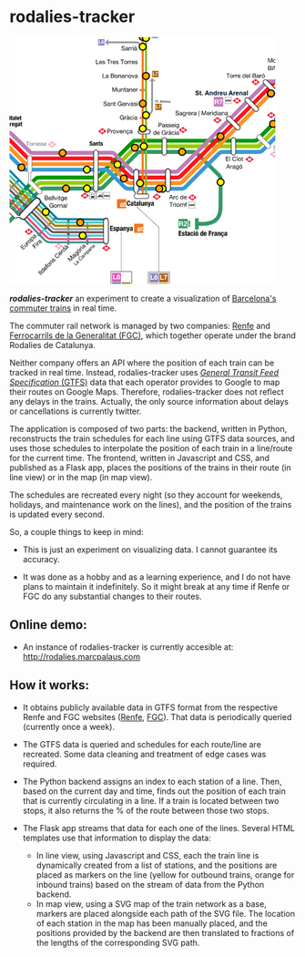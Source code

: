 # rodalies-tracker

![](https://github.com/wonx/rodalies-tracker/blob/master/static/mapsquarescreenshot.png)

***rodalies-tracker*** an experiment to create a visualization of [Barcelona's commuter trains](https://en.wikipedia.org/wiki/Rodalies_de_Catalunya) in real time.

The commuter rail network is managed by two companies: [Renfe](https://en.wikipedia.org/wiki/Renfe) and [Ferrocarrils de la Generalitat (FGC)](https://en.wikipedia.org/wiki/Ferrocarrils_de_la_Generalitat_de_Catalunya), which together operate under the brand Rodalies de Catalunya.

Neither company offers an API where the position of each train can be tracked in real time. Instead, rodalies-tracker uses [*General Transit Feed Specification* (GTFS)](https://gtfs.org/) data that each operator provides to Google to map their routes on Google Maps. Therefore, rodalies-tracker does not reflect any delays in the trains. Actually, the only source information about delays or cancellations is currently twitter.

The application is composed of two parts: the backend, written in Python, reconstructs the train schedules for each line using GTFS data sources, and uses those schedules to interpolate the position of each train in a line/route for the current time. The frontend, written in Javascript and CSS, and published as a Flask app, places the positions of the trains in their route (in line view) or in the map (in map view). 

The schedules are recreated every night (so they account for weekends, holidays, and maintenance work on the lines), and the position of the trains is updated every second.

So, a couple things to keep in mind:

- This is just an experiment on visualizing data. I cannot guarantee its accuracy.

- It was done as a hobby and as a learning experience, and I do not have plans to maintain it indefinitely. So it might break at any time if Renfe or FGC do any substantial changes to their routes.
## Online demo:
- An instance of rodalies-tracker is currently accesible at: http://rodalies.marcpalaus.com
## How it works:

- It obtains publicly available data in GTFS format from the respective Renfe and FGC websites ([Renfe](https://data.renfe.com/dataset/horarios-cercanias), [FGC](https://www.fgc.cat/opendata/)). That data is periodically queried (currently once a week).

- The GTFS data is queried and schedules for each route/line are recreated. Some data cleaning and treatment of edge cases was required.

- The Python backend assigns an index to each station of a line. Then, based on the current day and time, finds out the position of each train that is currently circulating in a line. If a train is located between two stops, it also returns the % of the route between those two stops.

- The Flask app streams that data for each one of the lines. Several HTML templates use that information to display the data:
    - In line view, using Javascript and CSS, each the train line is dynamically created from a list of stations, and the positions are placed as markers on the line (yellow for outbound trains, orange for inbound trains) based on the stream of data from the Python backend.
    - In map view, using a SVG map of the train network as a base, markers are placed alongside each path of the SVG file. The location of each station in the map has been manually placed, and the positions provided by the backend are then translated to fractions of the lengths of the corresponding SVG path.
